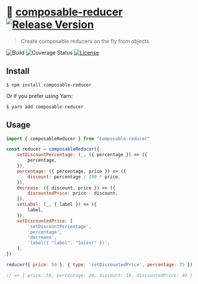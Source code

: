 # 🧱 [composable-reducer](https://github.com/macarie/composable-reducer) [![Release Version](https://img.shields.io/npm/v/composable-reducer.svg?label=&color=0080FF)](https://www.npmjs.com/package/composable-reducer)

> Create composable reducers on the fly from objects

![Build](https://github.com/macarie/composable-reducer/workflows/test/badge.svg) ![Coverage Status](https://img.shields.io/codecov/c/github/macarie/composable-reducer) [![License](https://img.shields.io/npm/l/composable-reducer?color=42cdad)](https://github.com/macarie/compatto/blob/master/license)

## Install

```console
$ npm install composable-reducer
```

Or if you prefer using Yarn:

```console
$ yarn add composable-reducer
```

## Usage

```javascript
import { composableReducer } from "composable-reducer"

const reducer = composableReducer({
	setDiscountPercentage: (_, ({ percentage }) => ({
		percentage,
	}),
	percentage: ({ percentage, price }) => ({
		discount: percentage / 100 * price,
	}),
	decrease: ({ discount, price }) => ({
		discountedPrice: price - discount,
	}),
	setLabel: (_, { label }) => ({
		label,
	}),
	setDiscountedPrice: [
		'setDiscountPercentage',
		'percentage',
		'decrease',
		'label({ "label": "Sales!" })',
	],
})

reducer({ price: 50 }, { type: 'setDiscountedPrice', percentage: 25 })

// => { price: 50, percentage: 20, discount: 10, discountedPrice: 40 }
```
